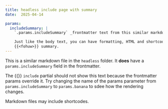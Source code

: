 ```yaml
---
title: headless include page with summary
date:  2025-04-14

params:
  includeSummary: |
    `.params.includeSummary` _frontmatter text from this similar markdown file:_

    Just like the body text, you can have formatting, HTML and shortcodes in a
    {{<fohuw>}} summary.
---
```

This is a similar markdown file in the `headless` folder. It **does** have a
`params.includeSummary` field in the frontmatter.

The {{<fohuw>}} `include` partial should not show this text because the
frontmatter params override it. Try changing the name of the params parameter
from `params.includeSummary` to `params.banana` to sdee how the
rendering changes.

Markdown files may include shortcodes.
